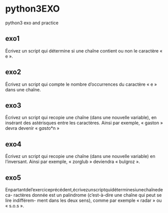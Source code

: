 # python3EXO
python3 exo and practice

## exo1 
Écrivez un script qui détermine si une chaîne contient ou non le caractère « e ».

## exo2
Écrivez un script qui compte le nombre d’occurrences du caractère « e » dans une chaîne.

## exo3
Écrivez un script qui recopie une chaîne (dans une nouvelle variable), en insérant des astérisques entre les caractères.
Ainsi par exemple, « gaston » devra devenir « g*a*s*t*o*n »

## exo4
Écrivez un script qui recopie une chaîne (dans une nouvelle variable) en l’inversant. Ainsi par exemple, « zorglub » deviendra « bulgroz ».

## exo5
Enpartantdel’exerciceprécédent,écrivezunscriptquidéterminesiunechaînedeca- ractères donnée est un palindrome (c’est-à-dire une chaîne qui peut se lire indifférem- ment dans les deux sens), comme par exemple « radar » ou « s.o.s ».
